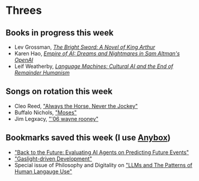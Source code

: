 # Threes
## Books in progress this week
* Lev Grossman, [_The Bright Sword: A Novel of King Arthur_](https://www.amazon.com/Bright-Sword-Novel-King-Arthur/dp/0735224064?crid=29C8PGQZKEVJK&dib=eyJ2IjoiMSJ9.e2xZeyXGK6t_8CGt2oVrhfsA8ZxIGTYDDYe50SkM-VOvYP9vrHAHo-8sCzDYYaaVWaA6ed0ykbFlxGgrLnx_IyAzzqmC8m_IZ-iOtf3NvGI_Ny3e6d25f8k94STKcogtaksaAMgV8BCxO4AKeNmRsA.NulWad0r7xi1YUKUE4fMQa10EQJo10Cdc0Euxcy7PkQ&dib_tag=se&keywords=lev+grossman+bright+sword&qid=1753043653&sprefix=lev+gr%2Caps%2C93&sr=8-1&linkCode=ll1&tag=jasobjoneshomepa&linkId=93fe2dd1e24b0d286cb14885912b3aed&language=en_US&ref_=as_li_ss_tl)
* Karen Hao, [_Empire of AI: Dreams and Nightmares in Sam Altman's OpenAI_](https://www.amazon.com/Empire-AI-Dreams-Nightmares-Altmans/dp/0593657500?crid=1YJFFMJPOW08I&dib=eyJ2IjoiMSJ9.F7zZJAmsCqOzGhSnSxyWfZsm1DeuHCFbzp88cv886TTw9DBX8pTGkW0dvutDxES7BRzn5Mtlj_1iouywxBt-V0dFBXGNiblAAI79HNOSBTsSzuLT5AHV1JNTgZFc0vbI6e_XgOtPf7WSSsJoZLrKdfNjRr8A_EQckOhNsxft5-tAh_60pvlnGrgBzWNCq0VZV2vfVlSuW7x-JXG6O8uEblzsW3bFv18f-tLjN69mmxQ.CN4NjDMaTwnrcISjiDgegts4qZ36pAEYBRuNKOLQbxI&dib_tag=se&keywords=karen+hao+empire+of+ai&qid=1753043840&sprefix=karen+h%2Caps%2C120&sr=8-1&linkCode=ll1&tag=jasobjoneshomepa&linkId=9ca27139dc7cf4bcfa462f24685a9f76&language=en_US&ref_=as_li_ss_tl)
* Leif Weatherby, [_Language Machines: Cultural AI and the End of Remainder Humanism_](https://www.amazon.com/Language-Machines-Cultural-Remainder-Posthumanities/dp/1517919320?_encoding=UTF8&dib_tag=se&dib=eyJ2IjoiMSJ9.PbS3c30VDUb3zAr3Z-BWsjwz-9FS48FXH7VZcZaiUj4.WSYLLLMgfCPoC2In-cUkPhFtIjh4XpYNMqOVrG8ubDE&qid=1753043952&sr=8-1&linkCode=ll1&tag=jasobjoneshomepa&linkId=5ebd74b43da01d789ccbbb78463ca0a0&language=en_US&ref_=as_li_ss_tl)
## Songs on rotation this week
* Cleo Reed, ["Always the Horse, Never the Jockey"](https://youtu.be/iFngcBIwRLU?si=CybJ1y80ctRm1BBe)
* Buffalo Nichols, ["Moses"](https://youtu.be/8Z8CMZeZRKE?si=0e31Q1PgE6318Df9)
* Jim Legxacy, ["'06 wayne rooney"](https://youtu.be/Yq8EXOJbsCE?si=QVjfa-hdMXtOdW4N)
## Bookmarks saved this week (I use [Anybox](https://anybox.app))
* ["Back to the Future: Evaluating AI Agents on Predicting Future Events"](https://www.together.ai/blog/futurebench)
* ["Gaslight-driven Development"](https://tonsky.me/blog/gaslight-driven-development/)
* Special issue of Philosophy and Digitality on ["LLMs and The Patterns of Human Langauge Use"](https://journals.ub.uni-koeln.de/index.php/phidi/issue/view/622")
 
